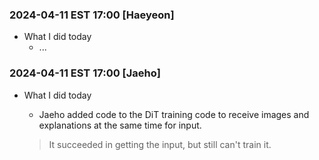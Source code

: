 ### 2024-04-11 EST 17:00 [Haeyeon]
- What I did today
    * ...
 

### 2024-04-11 EST 17:00 [Jaeho]
- What I did today

    * Jaeho added code to the DiT training code to receive images and explanations at the same time for input.
    > It succeeded in getting the input, but still can't train it.

